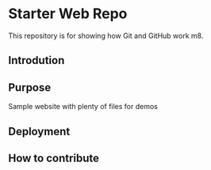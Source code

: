 # Starter Web Repo

This repository is for showing how Git and GitHub work m8.

## Introdution

## Purpose

Sample website with plenty of files for demos

## Deployment

## How to contribute
